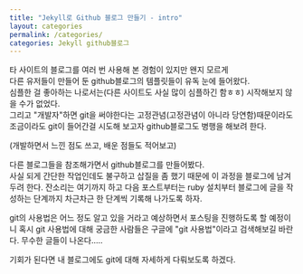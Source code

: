 ```yaml
---
title: "Jekyll로 Github 블로그 만들기 - intro"
layout: categories
permalink: /categories/
categories: Jekyll github블로그
---
```


타 사이트의 블로그를 여러 번 사용해 본 경험이 있지만 왠지 모르게  
다른 유저들이 만들어 둔 github블로그의 템플릿들이 유독 눈에 들어왔다.  
심플한 걸 좋아하는 나로서는(다른 사이트도 사실 많이 심플하긴 함ㅎㅎ) 시작해보지 않을 수가 없었다.  
그리고 "개발자"하면 git을 써야한다는 고정관념(고정관념이 아니라 당연함)때문이라도 조금이라도 git이 들어간걸 시도해 보고자 github블로그도 병행을 해보려 한다.  

(개발하면서 느낀 점도 쓰고, 배운 점들도 적어보고)  


다른 블로그들을 참조해가면서 github블로그를 만들어봤다.  
사실 되게 간단한 작업인데도 불구하고 삽질을 좀 했기 때문에 이 과정을 블로그에 남겨두려 한다.
잔소리는 여기까지 하고 다음 포스트부터는 ruby 설치부터 블로그에 글을 작성하는 단계까지 차근차근 한 단계씩 기록해 나가도록 하자.


git의 사용법은 어느 정도 알고 있을 거라고 예상하면서 포스팅을 진행하도록 할 예정이니
혹시 git 사용법에 대해 궁금한 사람들은 구글에 "git 사용법"이라고 검색해보길 바란다.
무수한 글들이 나온다.....


기회가 된다면 내 블로그에도 git에 대해 자세하게 다뤄보도록 하겠다.

